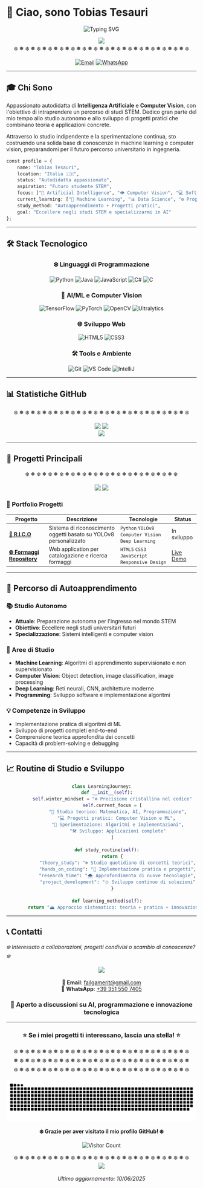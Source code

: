 # 👋 Ciao, sono Tobias Tesauri

<div align="center">

![Typing SVG](https://readme-typing-svg.demolab.com?font=Fira+Code&size=22&duration=3000&pause=1000&color=7DD3FC&background=0F172A&center=true&vCenter=true&width=500&lines=❄️+Aspirante+Ingegnere+STEM;🧠+AI+%26+Computer+Vision+Enthusiast;💻+Autodidatta+e+Sviluppatore)

<img src="https://capsule-render.vercel.app/api?type=waving&color=gradient&customColorList=0,2,2,5,30&height=200&section=header&text=Welcome&fontSize=40&fontColor=E1E7EF&animation=fadeIn&fontAlignY=35&desc=Where%20Code%20Meets%20Winter%20Elegance&descAlignY=55&descSize=15&descColor=94A3B8"/>

<!-- Effetto neve personalizzato -->
<div align="center">
❄️ ❅ ❄️ ❅ ❄️ ❅ ❄️ ❅ ❄️ ❅ ❄️ ❅ ❄️ ❅ ❄️ ❅ ❄️ ❅ ❄️ ❅ ❄️ ❅ ❄️ ❅ ❄️ ❅ ❄️ ❅ ❄️ ❅ ❄️
</div>

[![Email](https://img.shields.io/badge/📧_Email-0F172A?style=for-the-badge&logo=gmail&logoColor=7DD3FC&labelColor=1E293B)](mailto:failgamerit@gmail.com)
[![WhatsApp](https://img.shields.io/badge/📱_WhatsApp-0F172A?style=for-the-badge&logo=whatsapp&logoColor=7DD3FC&labelColor=1E293B)](https://wa.me/393515507405)

</div>

---

## 🎓 Chi Sono

Appassionato autodidatta di **Intelligenza Artificiale** e **Computer Vision**, con l'obiettivo di intraprendere un percorso di studi STEM. Dedico gran parte del mio tempo allo studio autonomo e allo sviluppo di progetti pratici che combinano teoria e applicazioni concrete.

Attraverso lo studio indipendente e la sperimentazione continua, sto costruendo una solida base di conoscenze in machine learning e computer vision, preparandomi per il futuro percorso universitario in ingegneria.

```python
const profile = {
    name: "Tobias Tesauri",
    location: "Italia 🇮🇹",
    status: "Autodidatta appassionato",
    aspiration: "Futuro studente STEM",
    focus: ["🤖 Artificial Intelligence", "👁️ Computer Vision", "💻 Software Development"],
    current_learning: ["🧠 Machine Learning", "📊 Data Science", "⚙️ Programming Fundamentals"],
    study_method: "Autoapprendimento + Progetti pratici",
    goal: "Eccellere negli studi STEM e specializzarmi in AI"
};
```

---

## 🛠️ Stack Tecnologico

<div align="center">

### ❄️ Linguaggi di Programmazione
![Python](https://img.shields.io/badge/🐍_Python-0F172A?style=for-the-badge&logo=python&logoColor=7DD3FC&labelColor=1E293B)
![Java](https://img.shields.io/badge/☕_Java-0F172A?style=for-the-badge&logo=openjdk&logoColor=7DD3FC&labelColor=1E293B)
![JavaScript](https://img.shields.io/badge/⚡_JavaScript-0F172A?style=for-the-badge&logo=javascript&logoColor=7DD3FC&labelColor=1E293B)
![C#](https://img.shields.io/badge/🎯_C%23-0F172A?style=for-the-badge&logo=c-sharp&logoColor=7DD3FC&labelColor=1E293B)
![C](https://img.shields.io/badge/🔧_C-0F172A?style=for-the-badge&logo=c&logoColor=7DD3FC&labelColor=1E293B)

### 🧠 AI/ML e Computer Vision
![TensorFlow](https://img.shields.io/badge/🤖_TensorFlow-1E293B?style=for-the-badge&logo=tensorflow&logoColor=7DD3FC&labelColor=0F172A)
![PyTorch](https://img.shields.io/badge/🔥_PyTorch-1E293B?style=for-the-badge&logo=pytorch&logoColor=7DD3FC&labelColor=0F172A)
![OpenCV](https://img.shields.io/badge/👁️_OpenCV-1E293B?style=for-the-badge&logo=OpenCV&logoColor=7DD3FC&labelColor=0F172A)
![Ultralytics](https://img.shields.io/badge/⚡_Ultralytics-1E293B?style=for-the-badge&logo=ultralytics&logoColor=7DD3FC&labelColor=0F172A)

### 🌐 Sviluppo Web
![HTML5](https://img.shields.io/badge/🏠_HTML5-0F172A?style=for-the-badge&logo=html5&logoColor=7DD3FC&labelColor=1E293B)
![CSS3](https://img.shields.io/badge/🎨_CSS3-0F172A?style=for-the-badge&logo=css3&logoColor=7DD3FC&labelColor=1E293B)

### 🛠️ Tools e Ambiente
![Git](https://img.shields.io/badge/📚_Git-1E293B?style=for-the-badge&logo=git&logoColor=7DD3FC&labelColor=0F172A)
![VS Code](https://img.shields.io/badge/💻_VS_Code-1E293B?style=for-the-badge&logo=visual-studio-code&logoColor=7DD3FC&labelColor=0F172A)
![IntelliJ](https://img.shields.io/badge/🧠_IntelliJ-1E293B?style=for-the-badge&logo=intellij-idea&logoColor=7DD3FC&labelColor=0F172A)

</div>

---

## 📊 Statistiche GitHub

<div align="center">

<!-- Separatore con fiocchi di neve -->
<div align="center">
  
❄️ ❅ ❄️ ❅ ❄️ ❅ ❄️ ❅ ❄️ ❅ ❄️ ❅ ❄️ ❅ ❄️ ❅ ❄️ ❅ ❄️ ❅ ❄️ ❅ ❄️ ❅ ❄️ ❅ ❄️ ❅ ❄️ ❅ ❄️

</div>

<picture>
  <source media="(prefers-color-scheme: dark)" srcset="https://github-readme-stats.vercel.app/api?username=TobiasTesauri&show_icons=true&theme=transparent&include_all_commits=true&count_private=true&bg_color=00000000&title_color=7DD3FC&text_color=E1E7EF&icon_color=7DD3FC&border_color=334155&border_radius=10">
  <img height="180em" src="https://github-readme-stats.vercel.app/api?username=TobiasTesauri&show_icons=true&theme=transparent&include_all_commits=true&count_private=true&bg_color=00000000&title_color=7DD3FC&text_color=E1E7EF&icon_color=7DD3FC&border_color=334155&border_radius=10"/>
</picture>

<picture>
  <source media="(prefers-color-scheme: dark)" srcset="https://github-readme-stats.vercel.app/api/top-langs/?username=TobiasTesauri&layout=compact&langs_count=8&theme=transparent&bg_color=00000000&title_color=7DD3FC&text_color=E1E7EF&border_color=334155&border_radius=10">
  <img height="180em" src="https://github-readme-stats.vercel.app/api/top-langs/?username=TobiasTesauri&layout=compact&langs_count=8&theme=transparent&bg_color=00000000&title_color=7DD3FC&text_color=E1E7EF&border_color=334155&border_radius=10"/>
</picture>

<br/>

<picture>
  <source media="(prefers-color-scheme: dark)" srcset="https://streak-stats.demolab.com/?user=TobiasTesauri&theme=transparent&background=00000000&stroke=7DD3FC&ring=7DD3FC&fire=7DD3FC&currStreakNum=E1E7EF&sideNums=E1E7EF&currStreakLabel=7DD3FC&sideLabels=7DD3FC&dates=94A3B8&border=334155&border_radius=10">
  <img src="https://streak-stats.demolab.com/?user=TobiasTesauri&theme=transparent&background=00000000&stroke=7DD3FC&ring=7DD3FC&fire=7DD3FC&currStreakNum=E1E7EF&sideNums=E1E7EF&currStreakLabel=7DD3FC&sideLabels=7DD3FC&dates=94A3B8&border=334155&border_radius=10"/>
</picture>

</div>

---

## 🚀 Progetti Principali

<div align="center">

<!-- Fiocchi di neve sopra i progetti -->
<div align="center">
  
❄️ ❅ ❄️ ❅ ❄️ ❅ ❄️ ❅ ❄️ ❅ ❄️ ❅ ❄️ ❅ ❄️ ❅ ❄️ ❅ ❄️ ❅ ❄️ ❅ ❄️ ❅ ❄️ ❅ ❄️

</div>

<picture>
  <source media="(prefers-color-scheme: dark)" srcset="https://github-readme-stats.vercel.app/api/pin/?username=TobiasTesauri&repo=R.I.C.O&theme=transparent&bg_color=00000000&title_color=7DD3FC&text_color=E1E7EF&icon_color=7DD3FC&border_color=334155&border_radius=10">
  <img src="https://github-readme-stats.vercel.app/api/pin/?username=TobiasTesauri&repo=R.I.C.O&theme=transparent&bg_color=00000000&title_color=7DD3FC&text_color=E1E7EF&icon_color=7DD3FC&border_color=334155&border_radius=10"/>
</picture>

<picture>
  <source media="(prefers-color-scheme: dark)" srcset="https://github-readme-stats.vercel.app/api/pin/?username=TobiasTesauri&repo=formaggi&theme=transparent&bg_color=00000000&title_color=7DD3FC&text_color=E1E7EF&icon_color=7DD3FC&border_color=334155&border_radius=10">
  <img src="https://github-readme-stats.vercel.app/api/pin/?username=TobiasTesauri&repo=formaggi&theme=transparent&bg_color=00000000&title_color=7DD3FC&text_color=E1E7EF&icon_color=7DD3FC&border_color=334155&border_radius=10"/>
</picture>

</div>

### 🔬 Portfolio Progetti

| Progetto | Descrizione | Tecnologie | Status |
|----------|-------------|------------|---------|
| **[🤖 R.I.C.O](https://github.com/TobiasTesauri/R.I.C.O)** | Sistema di riconoscimento oggetti basato su YOLOv8 personalizzato | `Python` `YOLOv8` `Computer Vision` `Deep Learning` | In sviluppo |
| **[🌐 Formaggi Repository](https://tobiastesauri.github.io/formaggi/)** | Web application per catalogazione e ricerca formaggi | `HTML5` `CSS3` `JavaScript` `Responsive Design` | [Live Demo](https://tobiastesauri.github.io/formaggi/) |

---

## 🎯 Percorso di Autoapprendimento

### 📚 Studio Autonomo
- **Attuale**: Preparazione autonoma per l'ingresso nel mondo STEM
- **Obiettivo**: Eccellere negli studi universitari futuri
- **Specializzazione**: Sistemi intelligenti e computer vision

### 🔬 Aree di Studio
- **Machine Learning**: Algoritmi di apprendimento supervisionato e non supervisionato
- **Computer Vision**: Object detection, image classification, image processing
- **Deep Learning**: Reti neurali, CNN, architetture moderne
- **Programming**: Sviluppo software e implementazione algoritmi

### 💡 Competenze in Sviluppo
- Implementazione pratica di algoritmi di ML
- Sviluppo di progetti completi end-to-end
- Comprensione teorica approfondita dei concetti
- Capacità di problem-solving e debugging

---

## 📈 Routine di Studio e Sviluppo

<div align="center">

```python
class LearningJourney:
    def __init__(self):
        self.winter_mindset = "❄️ Precisione cristallina nel codice"
        self.current_focus = [
            "📖 Studio teorico: Matematica, AI, Programmazione",
            "💻 Progetti pratici: Computer Vision e ML", 
            "🔬 Sperimentazione: Algoritmi e implementazioni",
            "🛠️ Sviluppo: Applicazioni complete"
        ]
        
    def study_routine(self):
        return {
            "theory_study": "❄️ Studio quotidiano di concetti teorici",
            "hands_on_coding": "🧊 Implementazione pratica e progetti",
            "research_time": "🌨️ Approfondimento di nuove tecnologie", 
            "project_development": "⛄ Sviluppo continuo di soluzioni"
        }
        
    def learning_method(self):
        return "🏔️ Approccio sistematico: teoria + pratica + innovazione"
```

</div>

---

## 📞 Contatti

*❄️ Interessato a collaborazioni, progetti condivisi o scambio di conoscenze? ❄️*

<div align="center">

<img src="https://capsule-render.vercel.app/api?type=rect&color=gradient&customColorList=0,2,2,5,30&height=100&section=footer&text=Let's%20Code%20Together&fontSize=20&fontColor=E1E7EF&animation=fadeIn&fontAlignY=50"/>

📧 **Email**: failgamerit@gmail.com  
📱 **WhatsApp**: [+39 351 550 7405](https://wa.me/393515507405)

### 💬 Aperto a discussioni su AI, programmazione e innovazione tecnologica

</div>

---

<div align="center">

### ⭐ Se i miei progetti ti interessano, lascia una stella! ⭐

<!-- Tempesta di neve finale -->
<div align="center">

❄️ ❅ ❄️ ❅ ❄️ ❅ ❄️ ❅ ❄️ ❅ ❄️ ❅ ❄️ ❅ ❄️ ❅ ❄️ ❅ ❄️ ❅ ❄️ ❅ ❄️ ❅ ❄️ ❅ ❄️ ❅ ❄️ ❅ ❄️
<br/>
❅ ❄️ ❅ ❄️ ❅ ❄️ ❅ ❄️ ❅ ❄️ ❅ ❄️ ❅ ❄️ ❅ ❄️ ❅ ❄️ ❅ ❄️ ❅ ❄️ ❅ ❄️ ❅ ❄️ ❅ ❄️ ❅ ❄️ ❅
<br/>
❄️ ❅ ❄️ ❅ ❄️ ❅ ❄️ ❅ ❄️ ❅ ❄️ ❅ ❄️ ❅ ❄️ ❅ ❄️ ❅ ❄️ ❅ ❄️ ❅ ❄️ ❅ ❄️ ❅ ❄️ ❅ ❄️ ❅ ❄️

</div>

<img src="https://raw.githubusercontent.com/Platane/snk/output/github-contribution-grid-snake-dark.svg" alt="Snake animation" />

**❄️ Grazie per aver visitato il mio profilo GitHub! ❄️**

![Visitor Count](https://komarev.com/ghpvc/?username=TobiasTesauri&color=7dd3fc&style=flat-square&label=Visite+Profilo)

<!-- Ultima nevicata -->
<div align="center">
❄️ ❅ ❄️ ❅ ❄️ ❅ ❄️ ❅ ❄️ ❅ ❄️ ❅ ❄️ ❅ ❄️ ❅ ❄️ ❅ ❄️ ❅ ❄️ ❅ ❄️ ❅ ❄️ ❅ ❄️ ❅ ❄️ ❅ ❄️
</div>

<img src="https://capsule-render.vercel.app/api?type=waving&color=gradient&customColorList=0,2,2,5,30&height=100&section=footer&animation=fadeIn"/>

*Ultimo aggiornamento: 10/06/2025*

</div>
